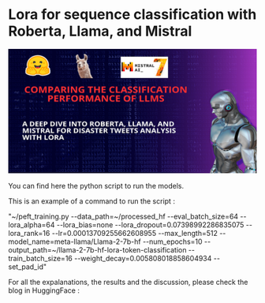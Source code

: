 # Lora for sequence classification with Roberta, Llama, and Mistral

![Thumbnail](Thumbnail.png)


You can find here the python script to run the models. 

This is an example of a command to run the script :

"~/peft_training.py  --data_path=~/processed_hf --eval_batch_size=64 --lora_alpha=64 --lora_bias=none --lora_dropout=0.07398992286835075 --lora_rank=16 --lr=0.00013709255662608955 --max_length=512 --model_name=meta-llama/Llama-2-7b-hf --num_epochs=10 --output_path=~/llama-2-7b-hf-lora-token-classification --train_batch_size=16 --weight_decay=0.005808018858604934 --set_pad_id"

For all the expalanations, the results and the discussion, please check the blog in HuggingFace :
